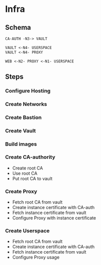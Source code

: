 # Infra

## Schema

```txt
CA-AUTH -N3-> VAULT

VAULT <-N4- USERSPACE
VAULT <-N4- PROXY

WEB <-N2- PROXY <-N1- USERSPACE
```

## Steps

### Configure Hosting

### Create Networks

### Create Bastion

### Create Vault

### Build images

### Create CA-authority

- Create root CA
- Use root CA
- Put root CA to vault

### Create Proxy

- Fetch root CA from vault
- Create instance certificate with CA-auth
- Fetch instance certificate from vault
- Configure Proxy with instance certificate

### Create Userspace

- Fetch root CA from vault
- Create instance certificate with CA-auth
- Fetch instance certificate from vault
- Configure Proxy usage
